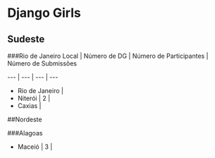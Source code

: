 Django Girls
================

## Sudeste

###Rio de Janeiro
Local | Número de DG | Número de Participantes | Número de Submissões

--- | --- | --- | ---

- Rio de Janeiro | 
- Niterói | 2 | 
- Caxias | 

<!-- ###São Paulo
Local | Número de DG | Número de Participantes

--- | --- | --- 

###Minas Gerais

###Espírito Santo


##Norte

###Acre
###Amapá
###Amazonas
###Pará
###Rondônia
###Roraima
###Tocantins


##Centro-oeste

###Distrito Federal
###Goiás
###Mato Grosso
###Mato Grosso do Sul
 -->

##Nordeste

###Alagoas
- Maceió | 3 |

<!-- ###Bahia
###Ceará
###Maranhão
###Paraíba
###Pernambuco
###Piauí
###Rio Grande do Norte 
###Sergipe


##Sul

###Paraná
###Rio Grande do Sul
###Santa Catarina -->

